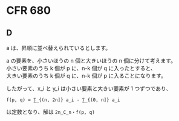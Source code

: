 # CFR 680

## D
a は、昇順に並べ替えられているとします。

a の要素を、小さいほうの n 個と大きいほうの n 個に分けて考えます。  
小さい要素のうち k 個が p に、n-k 個が q に入ったとすると、  
大きい要素のうち k 個が q に、n-k 個が p に入ることになります。

したがって、x_i と y_i は小さい要素と大きい要素が 1 つずつであり、

```
f(p, q) = ∑_{(n, 2n]} a_i - ∑_{(0, n]} a_i
```

は定数となり、解は `2n_C_n・f(p, q)`

